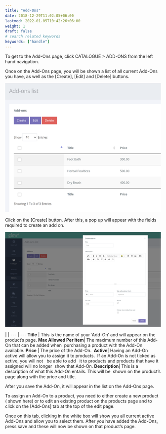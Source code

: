 ```yaml
---
title: "Add-Ons"
date: 2018-12-29T11:02:05+06:00
lastmod: 2022-01-05T10:42:26+06:00
weight: 1
draft: false
# search related keywords
keywords: ["handle"]
---
```


To get to the Add-Ons page, click CATALOGUE > ADD-ONS from the left hand navigation.

Once on the Add-Ons page, you will be shown a list of all current Add-Ons you have, as well as the [Create], [Edit] and [Delete] buttons.

![image example](img-11.jpg "image")

Click on the [Create] button. After this, a pop up will appear with the fields required to create an add on.

![image example](img-12.jpg "image")

 |  |
--- | ---
**Title** | This is the name of your ‘Add-On’ and will appear on the  product’s page.
**Max Allowed Per Item**| The maximum number of this Add-On that can be added when  purchasing a product with the Add-On available.
**Price** | The price of the Add-On. 
**Active**| Having an Add-On active will allow you to assign it to products.  If an Add-On is not ticked as active, you will not   be able to add   it to products and products that have it assigned will no longer  show that Add-On.
**Description**| This is a description of what this Add-On entails. This will be  shown on the product’s page along with the price and title.

After you save the Add-On, it will appear in the list on the Add-Ons page.

To assign an Add-On to a product, you need to either create a new product ( shown here) or to edit an existing product on the products page and to click on the [Add-Ons] tab at the top of the edit page.

Once on this tab, clicking in the white box will show you all current active Add-Ons and allow you to select them. After you have added the Add-Ons, press save and these will now be shown on that product’s page.
